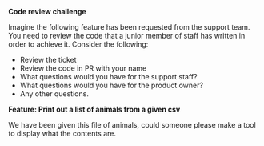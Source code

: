**Code review challenge**

Imagine the following feature has been requested from the support team. You need to review the code that a junior member of staff has written in order to achieve it. 
Consider the following:
- Review the ticket
- Review the code in PR with your name
- What questions would you have for the support staff?
- What questions would you have for the product owner?
- Any other questions.

**Feature: Print out a list of animals from a given csv**

We have been given this file of animals, could someone please make a tool to display what the contents are.
